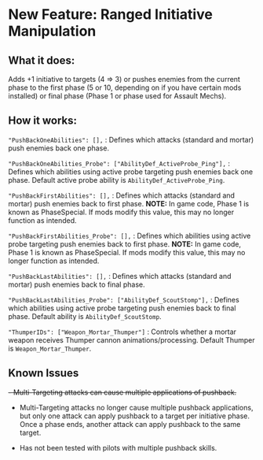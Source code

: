 # New Feature: Ranged Initiative Manipulation

## What it does:
Adds +1 initiative to targets (4 => 3) or pushes enemies from the current phase to the first phase (5 or 10, depending on if you have certain mods installed) or final phase (Phase 1 or phase used for Assault Mechs).

## How it works:
`"PushBackOneAbilities": [],` : Defines which attacks (standard and mortar) push enemies back one phase.

`"PushBackOneAbilities_Probe": ["AbilityDef_ActiveProbe_Ping"],` : Defines which abilities using active probe targeting push enemies back one phase. Default active probe ability is `AbilityDef_ActiveProbe_Ping`.

`"PushBackFirstAbilities": [],` : Defines which attacks (standard and mortar) push enemies back to first phase. **NOTE:** In game code, Phase 1 is known as PhaseSpecial. If mods modify this value, this may no longer function as intended.

`"PushBackFirstAbilities_Probe": [],` : Defines which abilities using active probe targeting push enemies back to first phase. **NOTE:** In game code, Phase 1 is known as PhaseSpecial. If mods modify this value, this may no longer function as intended.

`"PushBackLastAbilities": [],` : Defines which attacks (standard and mortar) push enemies back to final phase.

`"PushBackLastAbilities_Probe": ["AbilityDef_ScoutStomp"],` : Defines which abilities using active probe targeting push enemies back to final phase. Default ability is `AbilityDef_ScoutStomp`.

`"ThumperIDs": ["Weapon_Mortar_Thumper"]` : Controls whether a mortar weapon receives Thumper cannon animations/processing. Default Thumper is `Weapon_Mortar_Thumper`.

## Known Issues
~~- Multi-Targeting attacks can cause multiple applications of pushback.~~

- Multi-Targeting attacks no longer cause multiple pushback applications, but only one attack can apply pushback to a target per initiative phase. Once a phase ends, another attack can apply pushback to the same target.

- Has not been tested with pilots with multiple pushback skills.